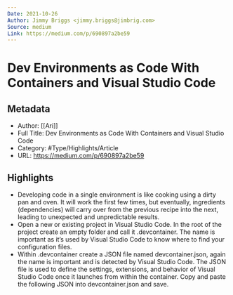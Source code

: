```yaml
---
Date: 2021-10-26
Author: Jimmy Briggs <jimmy.briggs@jimbrig.com>
Source: medium
Link: https://medium.com/p/690897a2be59
---
```

# Dev Environments as Code With Containers and Visual Studio Code

## Metadata
- Author: [[Ari]]
- Full Title: Dev Environments as Code With Containers and Visual Studio Code
- Category: #Type/Highlights/Article
- URL: https://medium.com/p/690897a2be59

## Highlights
- Developing code in a single environment is like cooking using a dirty pan and oven. It will work the first few times, but eventually, ingredients (dependencies) will carry over from the previous recipe into the next, leading to unexpected and unpredictable results.
- Open a new or existing project in Visual Studio Code. In the root of the project create an empty folder and call it .devcontainer. The name is important as it’s used by Visual Studio Code to know where to find your configuration files.
- Within .devcontainer create a JSON file named devcontainer.json, again the name is important and is detected by Visual Studio Code. The JSON file is used to define the settings, extensions, and behavior of Visual Studio Code once it launches from within the container. Copy and paste the following JSON into devcontainer.json and save.
